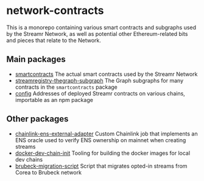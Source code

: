 # network-contracts

This is a monorepo containing various smart contracts and subgraphs used by the Streamr Network, as well as potential other Ethereum-related bits and pieces that relate to the Network.

## Main packages

- [smartcontracts](https://github.com/streamr-dev/network-contracts/tree/master/packages/smartcontracts) The actual smart contracts used by the Streamr Network
- [streamregistry-thegraph-subgraph](https://github.com/streamr-dev/network-contracts/tree/master/packages/streamregistry-thegraph-subgraph) The Graph subgraphs for many contracts in the `smartcontracts` package
- [config](https://github.com/streamr-dev/network-contracts/tree/master/packages/config) Addresses of deployed Streamr contracts on various chains, importable as an npm package

## Other packages

- [chainlink-ens-external-adapter](https://github.com/streamr-dev/network-contracts/tree/master/packages/chainlink-ens-external-adapter) Custom Chainlink job that implements an ENS oracle used to verify ENS ownership on mainnet when creating streams
- [docker-dev-chain-init](https://github.com/streamr-dev/network-contracts/tree/master/packages/docker-dev-chain-init) Tooling for building the docker images for local dev chains
- [brubeck-migration-script](https://github.com/streamr-dev/network-contracts/tree/master/packages/brubeck-migration-script) Script that migrates opted-in streams from Corea to Brubeck network
